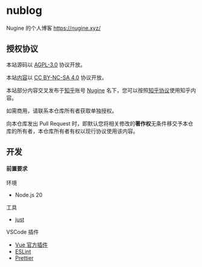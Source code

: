 # nublog

Nugine 的个人博客 <https://nugine.xyz/>

## 授权协议

本站源码以 [AGPL-3.0](./LICENSE) 协议开放。

本站[内容](./content/)以 [CC BY-NC-SA 4.0](./content/LICENSE) 协议开放。

本站部分内容交叉发布于[知乎](https://www.zhihu.com/)账号 [Nugine](https://www.zhihu.com/people/Nugine) 名下，您可以按照[知乎协议](https://www.zhihu.com/term/zhihu-terms)使用知乎内容。

如需商用，请联系本仓库所有者获取单独授权。

向本仓库发出 Pull Request 时，即默认您将相关修改的**著作权**无条件移交予本仓库的所有者，本仓库所有者有权以现行协议使用该内容。

## 开发

#### 前置要求

环境

+ Node.js 20

工具

+ [just](https://github.com/casey/just)

VSCode 插件

+ [Vue 官方插件](https://cn.vuejs.org/guide/typescript/overview.html#ide-support)
+ [ESLint](https://marketplace.visualstudio.com/items?itemName=dbaeumer.vscode-eslint)
+ [Prettier](https://marketplace.visualstudio.com/items?itemName=esbenp.prettier-vscode)
